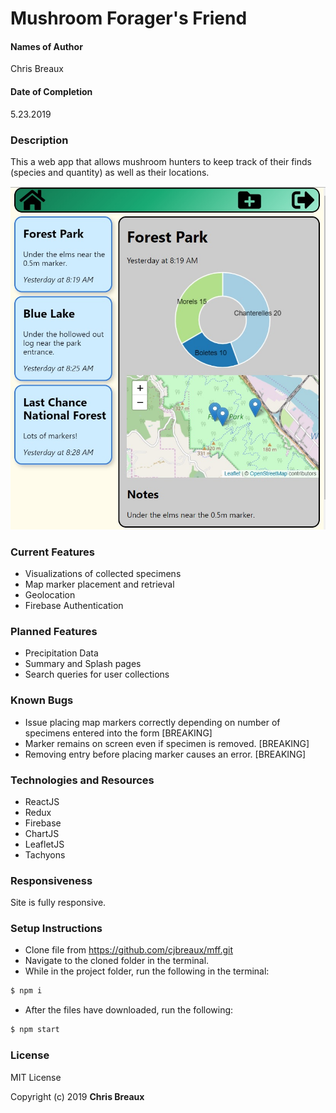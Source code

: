 # Mushroom Forager's Friend

#### Names of Author
Chris Breaux

#### Date of Completion

5.23.2019

### Description

This a web app that allows mushroom hunters to keep track of their finds (species and quantity) as well as their locations.

![Screenshot of Mushroom Forager's Friend](src/assets/screen1.jpg)

### Current Features

* Visualizations of collected specimens
* Map marker placement and retrieval
* Geolocation
* Firebase Authentication

### Planned Features
* Precipitation Data
* Summary and Splash pages
* Search queries for user collections


### Known Bugs
* Issue placing map markers correctly depending on number of specimens entered into the form [BREAKING]
* Marker remains on screen even if specimen is removed. [BREAKING]
* Removing entry before placing marker causes an error. [BREAKING]

### Technologies and Resources

* ReactJS
* Redux
* Firebase
* ChartJS
* LeafletJS
* Tachyons


### Responsiveness

Site is fully responsive.

### Setup Instructions

* Clone file from https://github.com/cjbreaux/mff.git
* Navigate to the cloned folder in the terminal.
* While in the project folder, run the following in the terminal:
 ```html
$ npm i
```
* After the files have downloaded, run the following:
```html
$ npm start
```

### License

MIT License

Copyright (c) 2019 **Chris Breaux**
